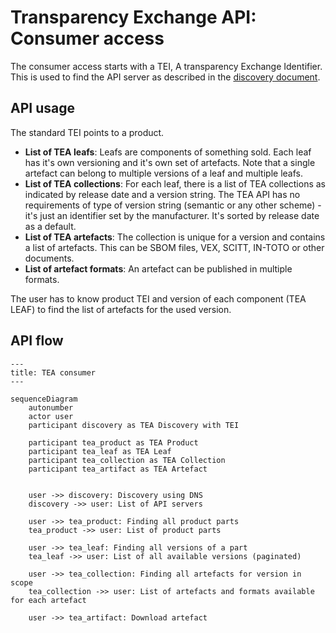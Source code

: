 # Transparency Exchange API: Consumer access

The consumer access starts with a TEI, A transparency Exchange Identifier. This is used to find the API server as
described in the [discovery document](/discovery/readme.md).

## API usage

The standard TEI points to a product.

- **List of TEA leafs**: Leafs are components of something sold. Each leaf has it's own versioning and it's own set of
  artefacts. Note that a single artefact can belong to multiple versions of a leaf and multiple leafs.
- **List of TEA collections**: For each leaf, there is a list of TEA collections as indicated by release date and a
  version string. The TEA API has no requirements of type of version string (semantic or any other scheme) - it's just
  an identifier set by the manufacturer. It's sorted by release date as a default.
- **List of TEA artefacts**: The collection is unique for a version and contains a list of artefacts. This can be SBOM
  files, VEX, SCITT, IN-TOTO or other documents.
- **List of artefact formats**: An artefact can be published in multiple formats.

The user has to know product TEI and version of each component (TEA LEAF) to find the list of artefacts for the used
version.

## API flow

```mermaid
---
title: TEA consumer
---

sequenceDiagram
    autonumber
    actor user
    participant discovery as TEA Discovery with TEI

    participant tea_product as TEA Product
    participant tea_leaf as TEA Leaf
    participant tea_collection as TEA Collection
    participant tea_artifact as TEA Artefact


    user ->> discovery: Discovery using DNS
    discovery ->> user: List of API servers

    user ->> tea_product: Finding all product parts
    tea_product ->> user: List of product parts

    user ->> tea_leaf: Finding all versions of a part
    tea_leaf ->> user: List of all available versions (paginated)

    user ->> tea_collection: Finding all artefacts for version in scope
    tea_collection ->> user: List of artefacts and formats available for each artefact

    user ->> tea_artifact: Download artefact
```
